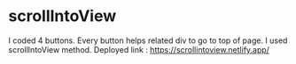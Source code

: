 # scrollIntoView

I coded 4 buttons.
Every button helps related div to go to top of page.
I used scrollIntoView method.
Deployed link : https://scrollintoview.netlify.app/
